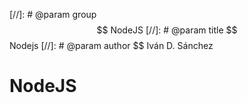 [//]: # @param group $$ NodeJS
[//]: # @param title $$ Nodejs
[//]: # @param author $$ Iván D. Sánchez

# NodeJS
